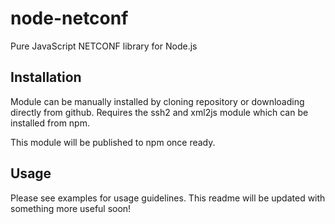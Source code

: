 # node-netconf
Pure JavaScript NETCONF library for Node.js

## Installation
Module can be manually installed by cloning repository or downloading directly from github.
Requires the ssh2 and xml2js module which can be installed from npm.

This module will be published to npm once ready.

## Usage
Please see examples for usage guidelines. This readme will be updated with something more useful soon!

